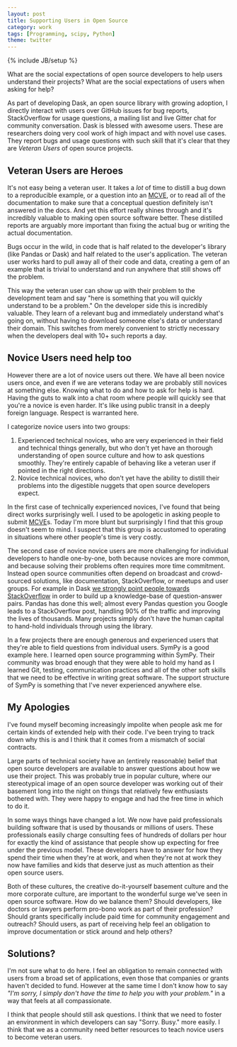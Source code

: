 ```yaml
---
layout: post
title: Supporting Users in Open Source
category: work
tags: [Programming, scipy, Python]
theme: twitter
---
```

{% include JB/setup %}

What are the social expectations of open source developers to help users
understand their projects?  What are the social expectations of users when
asking for help?

As part of developing Dask, an open source library with growing adoption, I
directly interact with users over GitHub issues for bug reports, StackOverflow
for usage questions, a mailing list and live Gitter chat for community
conversation.  Dask is blessed with awesome users.  These are researchers
doing very cool work of high impact and with novel use cases.  They report
bugs and usage questions with such skill that it's clear that they are
*Veteran Users* of open source projects.


Veteran Users are Heroes
------------------------

It's not easy being a veteran user.  It takes a *lot* of time to distill a bug
down to a reproducible example, or a question into an
[MCVE](http://stackoverflow.com/help/mcve), or to read all of the documentation
to make sure that a conceptual question definitely isn't answered in the docs.
And yet this effort really shines through and it's incredibly valuable to
making open source software better.  These distilled reports are arguably more
important than fixing the actual bug or writing the actual documentation.

Bugs occur in the wild, in code that is half related to the developer's library
(like Pandas or Dask) and half related to the user's application.  The veteran
user works hard to pull away all of their code and data, creating a gem of an
example that is trivial to understand and run anywhere that still shows off the
problem.

This way the veteran user can show up with their problem to the development
team and say "here is something that you will quickly understand to be a
problem."  On the developer side this is incredibly valuable.  They learn of a
relevant bug and immediately understand what's going on, without having to
download someone else's data or understand their domain.  This switches from
merely convenient to strictly necessary when the developers deal with 10+ such
reports a day.


Novice Users need help too
--------------------------

However there are a lot of novice users out there.  We have all been novice
users once, and even if we are veterans today we are probably still novices at
something else.  Knowing what to do and how to ask for help is hard.  Having
the guts to walk into a chat room where people will quickly see that you're a
novice is even harder.  It's like using public transit in a deeply foreign
language.  Respect is warranted here.

I categorize novice users into two groups:

1.  Experienced technical novices, who are very experienced in their field and
    technical things generally, but who don't yet have an thorough
    understanding of open source culture and how to ask questions smoothly.
    They're entirely capable of behaving like a veteran user if pointed in the
    right directions.
2.  Novice technical novices, who don't yet have the ability to distill their
    problems into the digestible nuggets that open source developers expect.

In the first case of technically experienced novices, I've found that being
direct works surprisingly well.  I used to be apologetic in asking people to
submit [MCVE](http://stackoverflow.com/help/mcve)s.  Today I'm more blunt but
surprisingly I find that this group doesn't seem to mind.  I suspect that this
group is accustomed to operating in situations where other people's time is
very costly.

The second case of novice novice users are more challenging for individual
developers to handle one-by-one, both because novices are more common, and
because solving their problems often requires more time commitment.  Instead
open source communities often depend on broadcast and crowd-sourced solutions,
like documentation, StackOverflow, or meetups and user groups.  For example in
Dask [we strongly point people towards StackOverflow](http://dask.readthedocs.io/en/latest/support.html#where-to-ask-for-help)
in order to build up a knowledge-base of question-answer pairs.  Pandas has
done this well; almost every Pandas question you Google leads to a
StackOverflow post, handling 90% of the traffic and improving the lives of
thousands.  Many projects simply don't have the human capital to hand-hold
individuals through using the library.

In a few projects there are enough generous and experienced users that they're
able to field questions from individual users.  SymPy is a good example here.
I learned open source programming within SymPy.  Their community was broad
enough that they were able to hold my hand as I learned Git, testing,
communication practices and all of the other soft skills that we need to be
effective in writing great software.  The support structure of SymPy is
something that I've never experienced anywhere else.


My Apologies
------------

I've found myself becoming increasingly impolite when people ask me for certain
kinds of extended help with their code.  I've been trying to track down why
this is and I think that it comes from a mismatch of social contracts.

Large parts of technical society have an (entirely reasonable) belief that open
source developers are available to answer questions about how we use their
project.  This was probably true in popular culture, where our stereotypical
image of an open source developer was working out of their basement long into
the night on things that relatively few enthusiasts bothered with.  They were
happy to engage and had the free time in which to do it.

In some ways things have changed a lot.  We now have paid professionals
building software that is used by thousands or millions of users.  These
professionals easily charge consulting fees of hundreds of dollars per hour for
exactly the kind of assistance that people show up expecting for free under the
previous model.  These developers have to answer for how they spend their time
when they're at work, and when they're not at work they now have families and
kids that deserve just as much attention as their open source users.

Both of these cultures, the creative do-it-yourself basement culture and the
more corporate culture, are important to the wonderful surge we've seen in open
source software.  How do we balance them?  Should developers, like doctors or
lawyers perform pro-bono work as part of their profession?  Should grants
specifically include paid time for community engagement and outreach?  Should
users, as part of receiving help feel an obligation to improve documentation or
stick around and help others?


Solutions?
----------

I'm not sure what to do here.  I feel an obligation to remain connected with
users from a broad set of applications, even those that companies or grants
haven't decided to fund.  However at the same time I don't know how to say
*"I'm sorry, I simply don't have the time to help you with your problem."* in a
way that feels at all compassionate.

I think that people should still ask questions.  I think that we need to foster
an environment in which developers can say "Sorry. Busy." more easily.  I think
that we as a community need better resources to teach novice users to become
veteran users.
